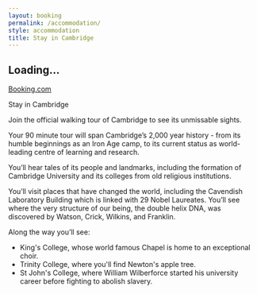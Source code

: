 ```yaml
---
layout: booking
permalink: /accommodation/
style: accommodation
title: Stay in Cambridge
---
```

<div class="loading">
	<h2>Loading...</h2>
</div> 

<div id="accommodation_map">
	<ins class="bookingaff" data-aid="2093977" data-target_aid="2093977" data-prod="map" data-width="100%" data-height="590" data-lang="ualng" data-dest_id="0" data-dest_type="landmark" data-latitude="52.2046942" data-longitude="0.1191664" data-mwhsb="0" data-address="Cambridge CB2 3AD, UK">
	    <!-- Anything inside will go away once widget is loaded. -->
	     <a href="//www.booking.com?aid=2093977">Booking.com</a>
	</ins>
</div>

<script type="text/javascript">

</script>

<div id="next-up-container" class="transparent" style="height: 0 !important; margin: 0 !important;">
	<div id="next-up-header" ><p>Stay in Cambridge</p></div>
	<div id="tour-container">
		<div id="tour-description">
			<p>Join the official walking tour of Cambridge to see its unmissable sights.</p>
			<p>Your 90 minute tour will span Cambridge’s 2,000 year history - from its humble beginnings as an Iron Age camp, to its current status as world-leading centre of learning and research.</p>
			<p>You’ll hear tales of its people and landmarks, including the formation of Cambridge University and its colleges from old religious institutions.</p>
			<p>You’ll visit places that have changed the world, including the Cavendish Laboratory Building which is linked with 29 Nobel Laureates. You’ll see where the very structure of our being, the double helix DNA, was discovered by Watson, Crick, Wilkins, and Franklin.</p>
			<p>Along the way you’ll see:</p>
			<ul>
				<li> King's College, whose world famous Chapel is home to an exceptional choir.</li>
			    <li> Trinity College, where you'll find Newton's apple tree.</li>
			    <li> St John's College, where William Wilberforce started his university career before fighting to abolish slavery.</li>
			</ul>
		</div>
	</div>
</div>
  
<!-- <div class="bokunWidget" data-src="https://widgets.bokun.io/online-sales/b2a94f77-29a2-4342-86ca-10ac40ad7626/experience/423944"></div>
<noscript>Please enable javascript in your browser to book</noscript> -->

<script>
	document.addEventListener('DOMContentLoaded', function() {

		(function(d, sc, u) {
		    var s = d.createElement(sc), p = d.getElementsByTagName(sc)[0];
		    s.type = 'text/javascript';
		    s.async = true;
		    s.src = u + '?v=' + (+new Date());
		    p.parentNode.insertBefore(s,p);
		 })(document, 'script', '//aff.bstatic.com/static/affiliate_base/js/flexiproduct.js');

		// var tag = document.createElement("script");
		// tag.setAttribute("async", "");
		// tag.setAttribute("defer", "");
		// tag.src = "https://widgets.bokun.io/assets/javascripts/apps/build/BokunWidgetsLoader.js?bookingChannelUUID=b2a94f77-29a2-4342-86ca-10ac40ad7626"
		// document.getElementsByTagName("head")[0].appendChild(tag);

		// window.openBookingPortal = (function() {
		// 	var opened = false;
		// 	return function() {
		//         if (!opened) {
		//             opened = true;
		//             var tag = document.createElement("script");
		// 			tag.setAttribute("async", "");
		// 			tag.setAttribute("defer", "");
		// 			tag.src = "https://widgets.bokun.io/assets/javascripts/apps/build/BokunWidgetsLoader.js?bookingChannelUUID=b2a94f77-29a2-4342-86ca-10ac40ad7626";
		// 			document.getElementsByTagName("head")[0].appendChild(tag);
		//         }
		//     };
		// })();

	 //    var guides = document.getElementById('guides-header');
	 //    var guidesOffset = guides.getBoundingClientRect();
	 //    var triggerHeight = window.pageYOffset + guidesOffset.top + guidesOffset.height*.6;
		// window.onscroll = function() {
		//     if (window.pageYOffset > triggerHeight) {
		//         openBookingPortal();
		//     }
		// }

		// openBookingPortal();

	}, false);
</script>